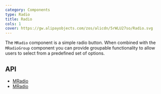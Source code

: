 ```yaml
---
category: Components
type: Radio
title: Radio
cols: 1
cover: https://gw.alipayobjects.com/zos/alicdn/5rWLU27so/Radio.svg
---
```


The `MRadio` component is a simple radio button. When combined with the `MRadioGroup` component you can provide
groupable functionality to allow users to select from a predefined set of options.

## API

- [MRadio](/api/MRadio)
- [MRadio](/api/MRadioGroup)